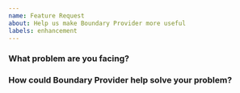 ```yaml
---
name: Feature Request
about: Help us make Boundary Provider more useful
labels: enhancement
---
```

<!--
Thank you for helping to improve Boundary Provider!

Please be sure to search for open issues before raising a new one. We use issues
for bug reports and feature requests. Please find us at https://slack.crossplane.io
for questions, support, and discussion.
-->

### What problem are you facing?
<!--
Please tell us a little about your use case - it's okay if it's hypothetical!
Leading with this context helps frame the feature request so we can ensure we
implement it sensibly.
--->

### How could Boundary Provider help solve your problem?
<!--
Let us know how you think Boundary Provider could help with your use case.
-->
